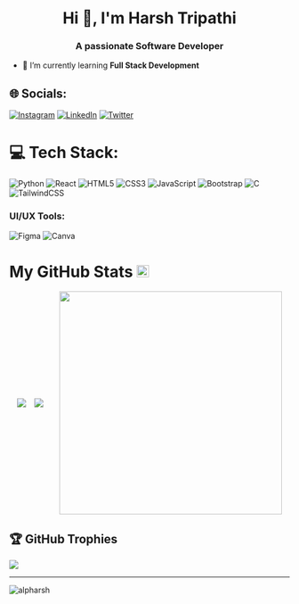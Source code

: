 <h1 align="center">Hi 👋, I'm Harsh Tripathi</h1>
<h3 align="center">A passionate Software Developer</h3>

- 🌱 I’m currently learning **Full Stack Development**

## 🌐 Socials:
[![Instagram](https://img.shields.io/badge/Instagram-%23E4405F.svg?logo=Instagram&logoColor=white)](https://instagram.com/alpharsh_) [![LinkedIn](https://img.shields.io/badge/LinkedIn-%230077B5.svg?logo=linkedin&logoColor=white)](https://linkedin.com/in/alpharsh) [![Twitter](https://img.shields.io/badge/Twitter-%231DA1F2.svg?logo=Twitter&logoColor=white)](https://twitter.com/alpharsh) 

# 💻 Tech Stack:
![Python](https://img.shields.io/badge/python-3670A0?style=flat&logo=python&logoColor=ffdd54) ![React](https://img.shields.io/badge/react-%2320232a.svg?style=flat&logo=react&logoColor=%2361DAFB) ![HTML5](https://img.shields.io/badge/html5-%23E34F26.svg?style=flat&logo=html5&logoColor=white) ![CSS3](https://img.shields.io/badge/css3-%231572B6.svg?style=flat&logo=css3&logoColor=white) ![JavaScript](https://img.shields.io/badge/javascript-%23323330.svg?style=flat&logo=javascript&logoColor=%23F7DF1E) ![Bootstrap](https://img.shields.io/badge/bootstrap-%23563D7C.svg?style=flat&logo=bootstrap&logoColor=white) ![C](https://img.shields.io/badge/c-%2300599C.svg?style=flat&logo=c&logoColor=white) ![TailwindCSS](https://img.shields.io/badge/tailwindcss-%2338B2AC.svg?style=flat&logo=tailwind-css&logoColor=white)

### UI/UX Tools:
![Figma](https://img.shields.io/badge/figma-%23F24E1E.svg?style=flat&logo=figma&logoColor=white) ![Canva](https://img.shields.io/badge/Canva-%2300C4CC.svg?style=flat&logo=Canva&logoColor=white)

<h1> My GitHub Stats <img src='https://media1.giphy.com/media/du3J3cXyzhj75IOgvA/giphy.gif?cid=ecf05e47x2g034i9pzwtzzsd3xgg2w9nr94t4tflbbgo3008&rid=giphy.gif' width='22px'> </h1>
<div style="display: flex; justify-content: space-evenly; align-items: center; flex-wrap: wrap;">
<img  src="https://streak-stats.demolab.com?user=alpharsh&theme=aura&hide_border=true&card_width=550"/>
<img  src="https://github-readme-stats.vercel.app/api?username=alpharsh&theme=aura&include_all_commits=true&card_width=550&hide_border=true&rank_icon=github"/></br>
<img width="400" src="https://github-readme-stats.vercel.app/api/top-langs/?username=alpharsh&hide_progress=false&langs_count=10&theme=aura&hide_border=true&layout=compact"/>
</div>

## 🏆 GitHub Trophies
![](https://github-profile-trophy.vercel.app/?username=alpharsh&theme=radical&no-frame=false&no-bg=false&margin-w=4)

---
<p align="left"> <img src="https://komarev.com/ghpvc/?username=alpharsh&label=Profile%20views&color=0e75b6&style=flat" alt="alpharsh" /> </p>

<!-- Proudly created with GPRM ( https://gprm.itsvg.in ) -->
